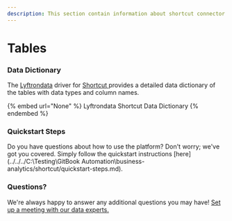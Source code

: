```yaml
---
description: This section contain information about shortcut connector tables information
---
```


# Tables

### Data Dictionary

The [Lyftrondata](https://www.lyftrondata.com/) driver for [Shortcut](None/)[ ](https://www.lyftrondata.com/integration/shortcut/)provides a detailed data dictionary of the tables with data types and column names.

{% embed url="None" %}
Lyftrondata Shortcut Data Dictionary
{% endembed %}

### Quickstart Steps

Do you have questions about how to use the platform? Don't worry; we've got you covered. Simply follow the quickstart instructions [here](../../../C:\Testing\GitBook Automation\business-analytics/shortcut/quickstart-steps.md).

### Questions? <a href="#questions" id="questions"></a>

We're always happy to answer any additional questions you may have! [Set up a meeting with our data experts.](https://www.lyftrondata.com/book-a-meeting/)

